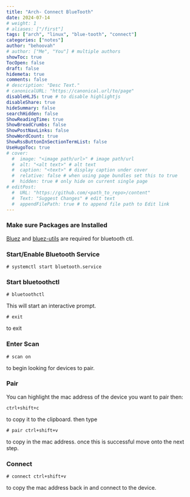 ```yaml
---
title: "Arch- Connect BlueTooth"
date: 2024-07-14
# weight: 1
# aliases: ["/first"]
tags: ["arch", "linux", "blue-tooth", "connect"]
categories: ["notes"]
author: "behoovah"
# author: ["Me", "You"] # multiple authors
showToc: true
TocOpen: false
draft: false
hidemeta: true
comments: false
# description: "Desc Text."
# canonicalURL: "https://canonical.url/to/page"
disableHLJS: true # to disable highlightjs
disableShare: true
hideSummary: false
searchHidden: false
ShowReadingTime: true
ShowBreadCrumbs: false
ShowPostNavLinks: false
ShowWordCount: true
ShowRssButtonInSectionTermList: false
UseHugoToc: true
# cover:
  #  image: "<image path/url>" # image path/url
  #  alt: "<alt text>" # alt text
  #  caption: "<text>" # display caption under cover
  #  relative: false # when using page bundles set this to true
  #  hidden: true # only hide on current single page
# editPost:
  #  URL: "https://github.com/<path_to_repo>/content"
  #  Text: "Suggest Changes" # edit text
  #  appendFilePath: true # to append file path to Edit link
---
```

### Make sure Packages are Installed
[Bluez](https://archlinux.org/packages/?name=bluez) and [bluez-utils](https://archlinux.org/packages/?name=bluez-utils)
are required for bluetooth ctl.

### Start/Enable Bluetooth Service
```
# systemctl start bluetooth.service
```
### Start bluetoothctl 
```
# bluetoothctl
```
This will start an interactive prompt. 
```
# exit
```
to exit
### Enter Scan
```
# scan on
```
to begin looking for devices to pair.
### Pair
You can highlight the mac address of the device you want to pair
then:
```
ctrl+shift+c
```
to copy it to the clipboard.
then type

```
# pair ctrl+shift+v
```
to copy in the mac address. once this is successful move onto the next step.
### Connect
```
# connect ctrl+shift+v
```

to copy the mac address back in and connect to the device.
